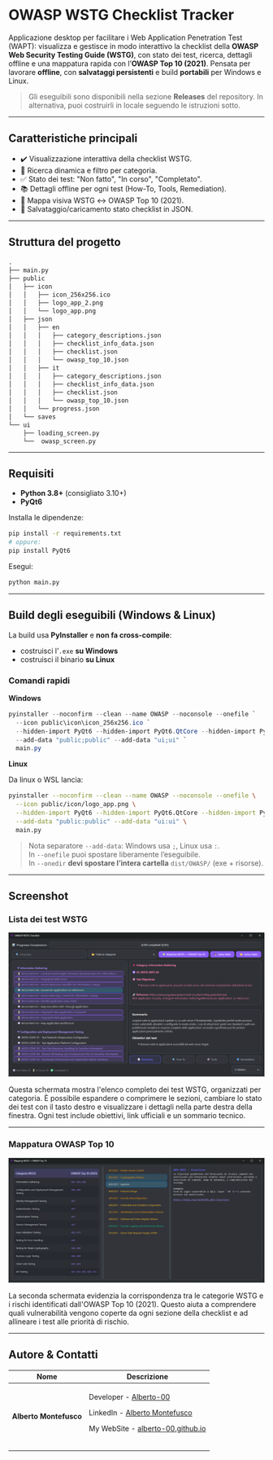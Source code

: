 # OWASP WSTG Checklist Tracker

Applicazione desktop per facilitare i Web Application Penetration Test (WAPT): visualizza e gestisce in modo interattivo la checklist della **OWASP Web Security Testing Guide (WSTG)**, con stato dei test, ricerca, dettagli offline e una mappatura rapida con l’**OWASP Top 10 (2021)**.
Pensata per lavorare **offline**, con **salvataggi persistenti** e build **portabili** per Windows e Linux.

> Gli eseguibili sono disponibili nella sezione **Releases** del repository. In alternativa, puoi costruirli in locale seguendo le istruzioni sotto.

---

## Caratteristiche principali

* ✔️ Visualizzazione interattiva della checklist WSTG.
* 🔎 Ricerca dinamica e filtro per categoria.
* ✅ Stato dei test: "Non fatto", "In corso", "Completato".
* 📚 Dettagli offline per ogni test (How-To, Tools, Remediation).
* 🧩 Mappa visiva WSTG ↔ OWASP Top 10 (2021).
* 💾 Salvataggio/caricamento stato checklist in JSON.

---

## Struttura del progetto

```
.
├── main.py
├── public
│   ├── icon
│   │   ├── icon_256x256.ico
│   │   ├── logo_app_2.png
│   │   └── logo_app.png
│   ├── json
│   │   ├── en
│   │   │   ├── category_descriptions.json
│   │   │   ├── checklist_info_data.json
│   │   │   ├── checklist.json
│   │   │   └── owasp_top_10.json
│   │   ├── it
│   │   │   ├── category_descriptions.json
│   │   │   ├── checklist_info_data.json
│   │   │   ├── checklist.json
│   │   │   └── owasp_top_10.json
│   │   └── progress.json
│   └── saves
└── ui
    ├── loading_screen.py
    └──  owasp_screen.py
```

---

## Requisiti

* **Python 3.8+** (consigliato 3.10+)
* **PyQt6**

Installa le dipendenze:

```bash
pip install -r requirements.txt
# oppure:
pip install PyQt6
```

Esegui:

```bash
python main.py
```

---

## Build degli eseguibili (Windows & Linux)

La build usa **PyInstaller** e **non fa cross-compile**:

* costruisci l’`.exe` **su Windows**
* costruisci il binario **su Linux**

### Comandi rapidi

**Windows**

```powershell
pyinstaller --noconfirm --clean --name OWASP --noconsole --onefile `
  --icon public\icon\icon_256x256.ico `
  --hidden-import PyQt6 --hidden-import PyQt6.QtCore --hidden-import PyQt6.QtGui --hidden-import PyQt6.QtWidgets `
  --add-data "public;public" --add-data "ui;ui" `
  main.py
```

**Linux**

Da linux o WSL lancia:

```bash
pyinstaller --noconfirm --clean --name OWASP --noconsole --onefile \
  --icon public/icon/logo_app.png \
  --hidden-import PyQt6 --hidden-import PyQt6.QtCore --hidden-import PyQt6.QtGui --hidden-import PyQt6.QtWidgets \
  --add-data "public:public" --add-data "ui:ui" \
  main.py
```

> Nota separatore `--add-data`: Windows usa `;`, Linux usa `:`.<br>
> In `--onefile` puoi spostare liberamente l’eseguibile.<br>
> In `--onedir` **devi spostare l’intera cartella** `dist/OWASP/` (exe + risorse).

---


## Screenshot

### Lista dei test WSTG

![screenshot](screen/page_1.png)

Questa schermata mostra l'elenco completo dei test WSTG, organizzati per categoria. È possibile espandere o comprimere le sezioni, cambiare lo stato dei test con il tasto destro e visualizzare i dettagli nella parte destra della finestra. Ogni test include obiettivi, link ufficiali e un sommario tecnico.

---

### Mappatura OWASP Top 10

![screenshot](screen/page_2.png)

La seconda schermata evidenzia la corrispondenza tra le categorie WSTG e i rischi identificati dall'OWASP Top 10 (2021). Questo aiuta a comprendere quali vulnerabilità vengono coperte da ogni sezione della checklist e ad allineare i test alle priorità di rischio.

---

## Autore & Contatti

| Nome | Descrizione |
| --- | --- |
| <p dir="auto"><strong>Alberto Montefusco</strong> |<br>Developer - <a href="https://github.com/Alberto-00">Alberto-00</a></p><p dir="auto">LinkedIn - <a href="https://www.linkedin.com/in/alberto-montefusco">Alberto Montefusco</a></p><p dir="auto">My WebSite - <a href="https://alberto-00.github.io/">alberto-00.github.io</a></p><br>|
